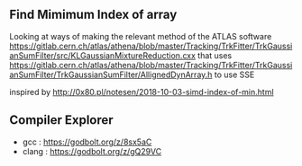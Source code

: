 Find Mimimum Index of array
------------------------------------

Looking at ways of making the relevant method of the ATLAS software 
https://gitlab.cern.ch/atlas/athena/blob/master/Tracking/TrkFitter/TrkGaussianSumFilter/src/KLGaussianMixtureReduction.cxx
that uses
https://gitlab.cern.ch/atlas/athena/blob/master/Tracking/TrkFitter/TrkGaussianSumFilter/TrkGaussianSumFilter/AllignedDynArray.h
to use SSE

inspired by
http://0x80.pl/notesen/2018-10-03-simd-index-of-min.html

Compiler Explorer
------------------
- gcc : https://godbolt.org/z/8sx5aC
- clang : https://godbolt.org/z/gQ29VC
